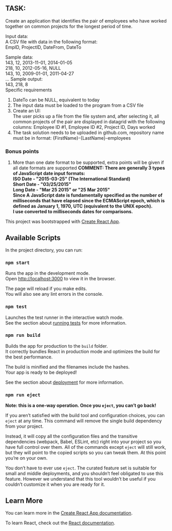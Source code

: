 
## TASK:
Create an application that identifies the pair of employees who have worked 
together on common projects for the longest period of time. 

Input data: <br />
A CSV file with data in the following format: <br />
EmpID, ProjectID, DateFrom, DateTo <br />

Sample data: <br />
143, 12, 2013-11-01, 2014-01-05 <br />
218, 10, 2012-05-16, NULL <br />
143, 10, 2009-01-01, 2011-04-27 <br />
... 
Sample output: <br />
143, 218, 8 <br />
Specific requirements <br />

1) DateTo can be NULL, equivalent to today <br />
2) The input data must be loaded to the program from a CSV file <br />
3) Create an UI: <br />
The user picks up a file from the file system and, after selecting it, all common 
projects of the pair are displayed in datagrid with the following columns: 
Employee ID #1, Employee ID #2, Project ID, Days worked <br />
4) The task solution needs to be uploaded in github.com, repository name must be in 
format: {FirstName}-{LastName}-employees <br />
### Bonus points 
1) More than one date format to be supported, extra points will be given if all date formats 
are supported 
**COMMENT:
There are generally 3 types of JavaScript date input formats:<br/>
ISO Date - "2015-03-25" (The International Standard)<br/>
Short Date - "03/25/2015"<br/>
Long Date - "Mar 25 2015" or "25 Mar 2015"<br/>
Since A JavaScript date is fundamentally specified as the number of milliseconds that have elapsed since the ECMAScript epoch, which is defined as January 1, 1970, UTC (equivalent to the UNIX epoch).<br/>
I use converted to milliseconds dates for comparisons.**




This project was bootstrapped with [Create React App](https://github.com/facebook/create-react-app).

## Available Scripts

In the project directory, you can run:

### `npm start`

Runs the app in the development mode.<br />
Open [http://localhost:3000](http://localhost:3000) to view it in the browser.

The page will reload if you make edits.<br />
You will also see any lint errors in the console.

### `npm test`

Launches the test runner in the interactive watch mode.<br />
See the section about [running tests](https://facebook.github.io/create-react-app/docs/running-tests) for more information.

### `npm run build`

Builds the app for production to the `build` folder.<br />
It correctly bundles React in production mode and optimizes the build for the best performance.

The build is minified and the filenames include the hashes.<br />
Your app is ready to be deployed!

See the section about [deployment](https://facebook.github.io/create-react-app/docs/deployment) for more information.

### `npm run eject`

**Note: this is a one-way operation. Once you `eject`, you can’t go back!**

If you aren’t satisfied with the build tool and configuration choices, you can `eject` at any time. This command will remove the single build dependency from your project.

Instead, it will copy all the configuration files and the transitive dependencies (webpack, Babel, ESLint, etc) right into your project so you have full control over them. All of the commands except `eject` will still work, but they will point to the copied scripts so you can tweak them. At this point you’re on your own.

You don’t have to ever use `eject`. The curated feature set is suitable for small and middle deployments, and you shouldn’t feel obligated to use this feature. However we understand that this tool wouldn’t be useful if you couldn’t customize it when you are ready for it.

## Learn More

You can learn more in the [Create React App documentation](https://facebook.github.io/create-react-app/docs/getting-started).

To learn React, check out the [React documentation](https://reactjs.org/).

